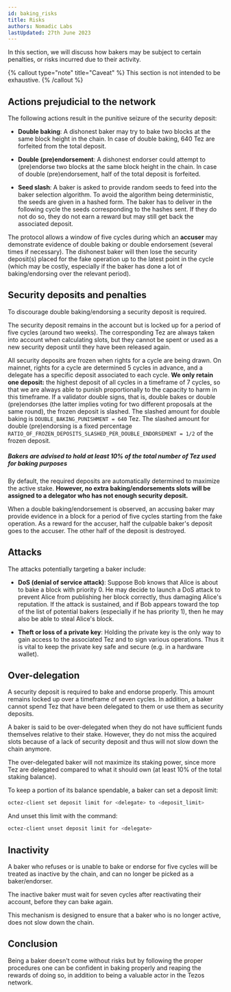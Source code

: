 ```yaml
---
id: baking_risks
title: Risks
authors: Nomadic Labs
lastUpdated: 27th June 2023
---
```


In this section, we will discuss how bakers may be subject to certain penalties, or risks incurred due to their activity.

{% callout type="note" title="Caveat" %}
This section is not intended to be exhaustive.
{% /callout %}

## Actions prejudicial to the network

The following actions result in the punitive seizure of the security deposit:

- **Double baking**: A dishonest baker may try to bake two blocks at the same block height in the chain.
In case of double baking, 640 Tez are forfeited from the total deposit.

- **Double (pre)endorsement**: A dishonest endorser could attempt to (pre)endorse two blocks at the same block
height in the chain. In case of double (pre)endorsement, half of the total deposit is forfeited.

- **Seed slash**: A baker is asked to provide random seeds to feed into the baker selection algorithm. To
avoid the algorithm being deterministic, the seeds are given in a hashed form. The baker has to
deliver in the following cycle the seeds corresponding to the hashes sent. If they do not do so, they do
not earn a reward but may still get back the associated deposit.

The protocol allows a window of five cycles during which an **accuser** may demonstrate evidence of double
baking or double endorsement (several times if necessary). The dishonest baker will then lose the security
deposit(s) placed for the fake operation up to the latest point in the cycle (which may be costly, especially if the baker has done a lot of baking/endorsing over the relevant period).

## Security deposits and penalties

To discourage double baking/endorsing a security deposit is required.

The security deposit remains in the account but is locked up for a period of five cycles
(around two weeks). The corresponding Tez are always taken into account when calculating slots, but they
cannot be spent or used as a new security deposit until they have been released again.

All security deposits are frozen when rights for a cycle are being drawn. On mainnet, rights for a cycle are
determined 5 cycles in advance, and a delegate has a specific deposit associated to each cycle. **We only
retain one deposit:** the highest deposit of all cycles in a timeframe of 7 cycles, so that we are always able
to punish proportionally to the capacity to harm in this timeframe. If a validator double signs, that is, double bakes or double (pre)endorses (the latter implies voting for two different proposals at the same round), the frozen deposit is slashed. The slashed amount for double baking is `DOUBLE_BAKING_PUNISHMENT = 640` Tez. The slashed amount for double (pre)endorsing is a fixed percentage
`RATIO_OF_FROZEN_DEPOSITS_SLASHED_PER_DOUBLE_ENDORSEMENT = 1/2` of the frozen
deposit.

##### Bakers are advised to hold at least 10% of the total number of Tez used for baking purposes 

By default, the required deposits are automatically determined to maximize the active stake. **However, no extra
baking/endorsements slots will be assigned to a delegator who has not enough security deposit.**

When a double baking/endorsement is observed, an accusing baker may provide evidence in a block for a
period of five cycles starting from the fake operation. As a reward for the accuser, half the culpable baker's
deposit goes to the accuser. The other half of the deposit is destroyed.

## Attacks

The attacks potentially targeting a baker include:

- **DoS (denial of service attack)**: Suppose Bob knows that Alice is about to bake a block with priority 0.
He may decide to launch a DoS attack to prevent Alice from publishing her block correctly, thus
damaging Alice's reputation. If the attack is sustained, and if Bob appears toward the top of the list of
potential bakers (especially if he has priority 1), then he may also be able to steal Alice's block.

- **Theft or loss of a private key**: Holding the private key is the only way to gain access to the associated
Tez and to sign various operations. Thus it is vital to keep the private key safe and secure (e.g. in a
hardware wallet).

## Over-delegation

A security deposit is required to bake and endorse properly. This amount remains locked up over a
timeframe of seven cycles. In addition, a baker cannot spend Tez that have been delegated to them or use
them as security deposits.

A baker is said to be over-delegated when they do not have sufficient funds themselves relative to their
stake. However, they do not miss the acquired slots because of a lack of security deposit and thus will not slow down the chain anymore.

The over-delegated baker will not maximize its staking power, since more Tez are delegated compared to
what it should own (at least 10% of the total staking balance).

To keep a portion of its balance spendable, a baker can set a deposit limit:

```bash
octez-client set deposit limit for <delegate> to <deposit_limit>
```

And unset this limit with the command:

```bash
octez-client unset deposit limit for <delegate>
```

## Inactivity

A baker who refuses or is unable to bake or endorse for five cycles will be treated as inactive by the chain,
and can no longer be picked as a baker/endorser.

The inactive baker must wait for seven cycles after reactivating their account, before they can bake again.

This mechanism is designed to ensure that a baker who is no longer active, does not slow down the chain.


## Conclusion

Being a baker doesn't come without risks but by following the proper procedures one can be confident in baking properly and reaping the rewards of doing so, in addition to being a valuable actor in the Tezos network.
